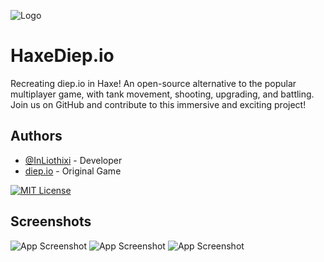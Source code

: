 
![Logo](https://raw.githubusercontent.com/InLiothixi/HaxeDiepIO/main/logo.png)

# HaxeDiep.io
Recreating diep.io in Haxe! An open-source alternative to the popular multiplayer game, with tank movement, shooting, upgrading, and battling. Join us on GitHub and contribute to this immersive and exciting project!


## Authors

- [@InLiothixi](https://github.com/InLiothixi) - Developer
- [diep.io](https://diep.io) - Original Game




[![MIT License](https://img.shields.io/badge/License-MIT-green.svg)](https://choosealicense.com/licenses/mit/)



## Screenshots

![App Screenshot](https://raw.githubusercontent.com/InLiothixi/HaxeDiepIO/main/Screenshot0.png)
![App Screenshot](https://raw.githubusercontent.com/InLiothixi/HaxeDiepIO/main/Screenshot1.png)
![App Screenshot](https://raw.githubusercontent.com/InLiothixi/HaxeDiepIO/main/Screenshot2.png)

